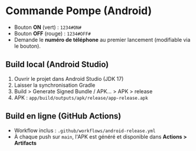 
# Commande Pompe (Android)
- Bouton **ON** (vert) : `1234#ON#`
- Bouton **OFF** (rouge) : `1234#OFF#`
- Demande le **numéro de téléphone** au premier lancement (modifiable via le bouton).

## Build local (Android Studio)
1. Ouvrir le projet dans Android Studio (JDK 17)
2. Laisser la synchronisation Gradle
3. Build > Generate Signed Bundle / APK… > APK > release
4. APK : `app/build/outputs/apk/release/app-release.apk`

## Build en ligne (GitHub Actions)
- Workflow inclus : `.github/workflows/android-release.yml`
- À chaque push sur `main`, l'APK est généré et disponible dans **Actions > Artifacts**
